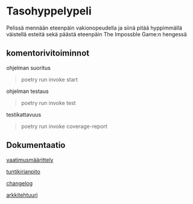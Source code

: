 # Tasohyppelypeli

Pelissä mennään eteenpäin vakionopeudella ja siinä pitää hyppimmällä väistellä esteitä sekä päästä eteenpäin The Impossble Game:n hengessä

## komentorivitoiminnot

ohjelman suoritus
> poetry run invoke start

ohjelman testaus
> poetry run invoke test

testikattavuus
> poetry run invoke coverage-report



## Dokumentaatio
[vaatimusmäärittely](https://github.com/aitoAarni/ot-harjoitustyo-take2/blob/master/dokumentaatio/vaatimusmaarittely.md)

[tuntikirjanpito](https://github.com/aitoAarni/ot-harjoitustyo-take2/blob/master/dokumentaatio/Tuntikirjanpito.txt)

[changelog](https://github.com/aitoAarni/ot-harjoitustyo-take2/blob/master/dokumentaatio/changelog.md)

[arkkitehtuuri](https://github.com/aitoAarni/ot-harjoitustyo-take2/blob/master/dokumentaatio/arkkitehtuuri.md)
